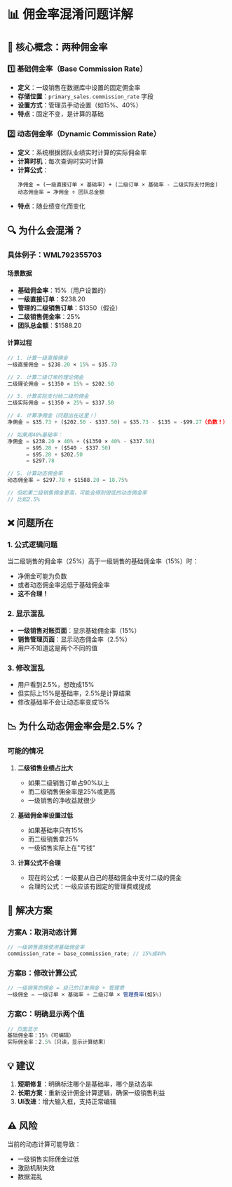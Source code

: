 # 📊 佣金率混淆问题详解

## 🎯 核心概念：两种佣金率

### 1️⃣ 基础佣金率（Base Commission Rate）
- **定义**：一级销售在数据库中设置的固定佣金率
- **存储位置**：`primary_sales.commission_rate` 字段
- **设置方式**：管理员手动设置（如15%、40%）
- **特点**：固定不变，是计算的基础

### 2️⃣ 动态佣金率（Dynamic Commission Rate）
- **定义**：系统根据团队业绩实时计算的实际佣金率
- **计算时机**：每次查询时实时计算
- **计算公式**：
  ```
  净佣金 = (一级直接订单 × 基础率) + (二级订单 × 基础率 - 二级实际支付佣金)
  动态佣金率 = 净佣金 ÷ 团队总金额
  ```
- **特点**：随业绩变化而变化

## 🔍 为什么会混淆？

### 具体例子：WML792355703

#### 场景数据
- **基础佣金率**：15%（用户设置的）
- **一级直接订单**：$238.20
- **管理的二级销售订单**：$1350（假设）
- **二级销售佣金率**：25%
- **团队总金额**：$1588.20

#### 计算过程
```javascript
// 1. 计算一级直接佣金
一级直接佣金 = $238.20 × 15% = $35.73

// 2. 计算二级订单的理论佣金
二级理论佣金 = $1350 × 15% = $202.50

// 3. 计算实际支付给二级的佣金
二级实际佣金 = $1350 × 25% = $337.50

// 4. 计算净佣金（问题出在这里！）
净佣金 = $35.73 + ($202.50 - $337.50) = $35.73 - $135 = -$99.27（负数！）

// 如果用40%基础率：
净佣金 = $238.20 × 40% + ($1350 × 40% - $337.50)
      = $95.28 + ($540 - $337.50)
      = $95.28 + $202.50
      = $297.78

// 5. 计算动态佣金率
动态佣金率 = $297.78 ÷ $1588.20 = 18.75%

// 但如果二级销售佣金更高，可能会得到很低的动态佣金率
// 比如2.5%
```

## ❌ 问题所在

### 1. 公式逻辑问题
当二级销售的佣金率（25%）高于一级销售的基础佣金率（15%）时：
- 净佣金可能为负数
- 或者动态佣金率远低于基础佣金率
- **这不合理！**

### 2. 显示混乱
- **一级销售对账页面**：显示基础佣金率（15%）
- **销售管理页面**：显示动态佣金率（2.5%）
- 用户不知道这是两个不同的值

### 3. 修改混乱
- 用户看到2.5%，想改成15%
- 但实际上15%是基础率，2.5%是计算结果
- 修改基础率不会让动态率变成15%

## 📉 为什么动态佣金率会是2.5%？

### 可能的情况
1. **二级销售业绩占比大**
   - 如果二级销售订单占90%以上
   - 而二级销售佣金率是25%或更高
   - 一级销售的净收益就很少

2. **基础佣金率设置过低**
   - 如果基础率只有15%
   - 而二级销售拿25%
   - 一级销售实际上在"亏钱"

3. **计算公式不合理**
   - 现在的公式：一级要从自己的基础佣金中支付二级的佣金
   - 合理的公式：一级应该有固定的管理费或提成

## 🔧 解决方案

### 方案A：取消动态计算
```javascript
// 一级销售直接使用基础佣金率
commission_rate = base_commission_rate; // 15%或40%
```

### 方案B：修改计算公式
```javascript
// 一级销售的佣金 = 自己的订单佣金 + 管理费
一级佣金 = 一级订单 × 基础率 + 二级订单 × 管理费率(如5%)
```

### 方案C：明确显示两个值
```javascript
// 页面显示
基础佣金率：15%（可编辑）
实际佣金率：2.5%（只读，显示计算结果）
```

## 💡 建议

1. **短期修复**：明确标注哪个是基础率，哪个是动态率
2. **长期方案**：重新设计佣金计算逻辑，确保一级销售利益
3. **UI改进**：增大输入框，支持正常编辑

## ⚠️ 风险

当前的动态计算可能导致：
- 一级销售实际佣金过低
- 激励机制失效
- 数据混乱
